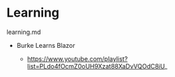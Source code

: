 # Learning

learning.md

*   Burke Learns Blazor

    *   https://www.youtube.com/playlist?list=PLdo4fOcmZ0oUH9Xzat88XaDvVQOdC8iU_

